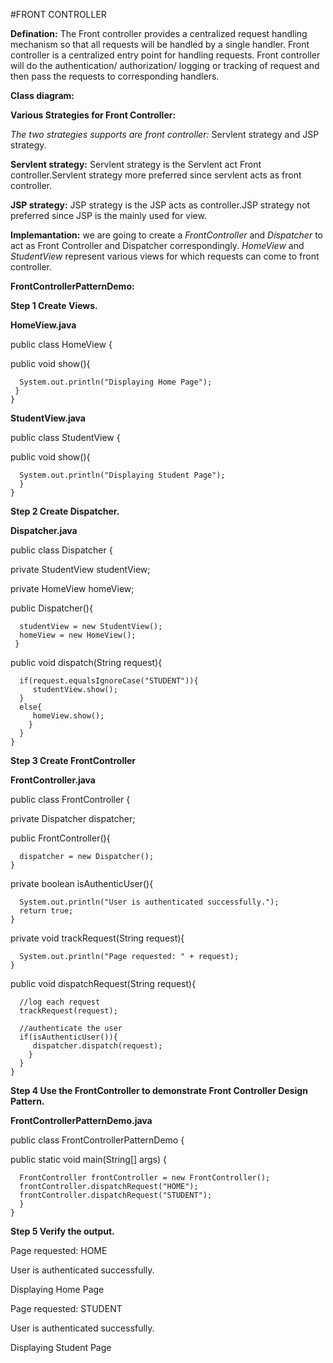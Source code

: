 #FRONT CONTROLLER

**Defination:**
             The Front controller provides a centralized request handling mechanism so that all requests will be handled by a single handler. Front controller is a centralized entry point for handling requests. Front controller will do the authentication/ authorization/ logging or tracking of request and then pass the requests to corresponding handlers.

**Class diagram:**


**Various Strategies for Front Controller:**

*The two strategies supports are front controller:*
Servlent strategy and JSP strategy.

**Servlent strategy:**
Servlent strategy is the Servlent act Front controller.Servlent strategy more preferred since servlent acts as front controller.

**JSP strategy:**
JSP strategy is the JSP acts as controller.JSP strategy not preferred since JSP is the mainly used for view.

**Implemantation:**
we are going to create a *FrontController* and *Dispatcher* to act as Front Controller and Dispatcher correspondingly. *HomeView* and *StudentView* represent various views for which requests can come to front controller.

**FrontControllerPatternDemo:**
 


**Step 1
Create Views.**

**HomeView.java**

public class HomeView {

   public void show(){

      System.out.println("Displaying Home Page");
     }
    }
**StudentView.java**

public class StudentView {

   public void show(){

      System.out.println("Displaying Student Page");
      }
    }
**Step 2
Create Dispatcher.**

**Dispatcher.java**

public class Dispatcher {

   private StudentView studentView;

   private HomeView homeView;
   
   public Dispatcher(){

      studentView = new StudentView();
      homeView = new HomeView();
     }

   public void dispatch(String request){

      if(request.equalsIgnoreCase("STUDENT")){
         studentView.show();
      }
      else{
         homeView.show();
        }	
      }
    }
**Step 3
Create FrontController**

**FrontController.java**

public class FrontController {
	
   private Dispatcher dispatcher;

   public FrontController(){

      dispatcher = new Dispatcher();
    }

   private boolean isAuthenticUser(){

      System.out.println("User is authenticated successfully.");
      return true;
    }

   private void trackRequest(String request){

      System.out.println("Page requested: " + request);
    }

   public void dispatchRequest(String request){

      //log each request
      trackRequest(request);
      
      //authenticate the user
      if(isAuthenticUser()){
         dispatcher.dispatch(request);
        }	
      }
    }
**Step 4
Use the FrontController to demonstrate Front Controller Design Pattern.**

**FrontControllerPatternDemo.java**

public class FrontControllerPatternDemo {

   public static void main(String[] args) {
   
      FrontController frontController = new FrontController();
      frontController.dispatchRequest("HOME");
      frontController.dispatchRequest("STUDENT");
      }
    }
**Step 5
Verify the output.**

Page requested: HOME

User is authenticated successfully.

Displaying Home Page

Page requested: STUDENT

User is authenticated successfully.

Displaying Student Page